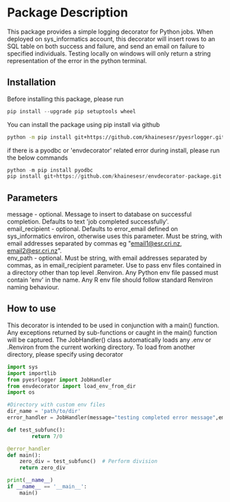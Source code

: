 # Package Description

This package provides a simple logging decorator for Python jobs. When deployed on sys_informatics account, this decorator will insert rows to an SQL table on both success and failure, and send an email on failure to specified individuals. Testing locally on windows will only return a string representation of the error in the python terminal.

## Installation

Before installing this package, please run
```Python
pip install --upgrade pip setuptools wheel
```

You can install the package using pip install via github

```bash
python -m pip install git+https://github.com/khainesesr/pyesrlogger.git
```

if there is a pyodbc or 'envdecorator' related error during install, please run the below commands

```Python
python -m pip install pyodbc
pip install git+https://github.com/khainesesr/envdecorator-package.git
```

## Parameters
message - optional. Message to insert to database on successful completion. Defaults to text 'job completed successfully'.  
email_recipient - optional. Defaults to error_email defined on sys_informatics environ, otherwise uses this parameter. Must be string, with email addresses separated by commas eg "email1@esr.cri.nz, email2@esr.cri.nz".  
env_path - optional. Must be string, with email addresses separated by commas, as in email_recipient parameter. Use to pass env files contained in a directory other than top level .Renviron. Any Python env file passed must contain 'env' in the name. Any R env file should follow standard Renviron naming behaviour.

## How to use
This decorator is intended to be used in conjunction with a main() function. Any exceptions returned by sub-functions or caught in the main() function will be captured.
The JobHandler() class automatically loads any .env or .Renviron from the current working directory. To load from another directory, please specify using decorator

```Python
import sys
import importlib
from pyesrlogger import JobHandler
from envdecorator import load_env_from_dir
import os

#Directory with custom env files
dir_name = 'path/to/dir'
error_handler = JobHandler(message="testing completed error message",email_recipients='kaitlin.haines@esr.cri.nz',env_path=dir_name)

def test_subfunc():
        return 7/0

@error_handler
def main():
    zero_div = test_subfunc()  # Perform division
    return zero_div

print(__name__)
if __name__ == '__main__':
    main()
```
